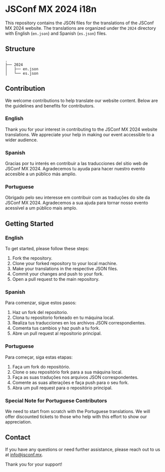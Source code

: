 # JSConf MX 2024 i18n

This repository contains the JSON files for the translations of the JSConf MX 2024 website. The translations are organized under the `2024` directory with English (`en.json`) and Spanish (`es.json`) files.

## Structure

```plaintext
.
├── 2024
│   ├── en.json
│   └── es.json
```

## Contribution

We welcome contributions to help translate our website content. Below are the guidelines and benefits for contributors.

### English

Thank you for your interest in contributing to the JSConf MX 2024 website translations. We appreciate your help in making our event accessible to a wider audience.

### Spanish

Gracias por tu interés en contribuir a las traducciones del sitio web de JSConf MX 2024. Agradecemos tu ayuda para hacer nuestro evento accesible a un público más amplio.

### Portuguese

Obrigado pelo seu interesse em contribuir com as traduções do site da JSConf MX 2024. Agradecemos a sua ajuda para tornar nosso evento acessível a um público mais amplo.

## Getting Started

### English

To get started, please follow these steps:

1. Fork the repository.
2. Clone your forked repository to your local machine.
3. Make your translations in the respective JSON files.
4. Commit your changes and push to your fork.
5. Open a pull request to the main repository.

### Spanish

Para comenzar, sigue estos pasos:

1. Haz un fork del repositorio.
2. Clona tu repositorio forkeado en tu máquina local.
3. Realiza tus traducciones en los archivos JSON correspondientes.
4. Comenta tus cambios y haz push a tu fork.
5. Abre un pull request al repositorio principal.

### Portuguese

Para começar, siga estas etapas:

1. Faça um fork do repositório.
2. Clone o seu repositório fork para a sua máquina local.
3. Faça as suas traduções nos arquivos JSON correspondentes.
4. Comente as suas alterações e faça push para o seu fork.
5. Abra um pull request para o repositório principal.

### Special Note for Portuguese Contributors

We need to start from scratch with the Portuguese translations. We will offer discounted tickets to those who help with this effort to show our appreciation.

## Contact

If you have any questions or need further assistance, please reach out to us at [info@jsconf.mx](mailto:info@jsconf.mx).

Thank you for your support!
